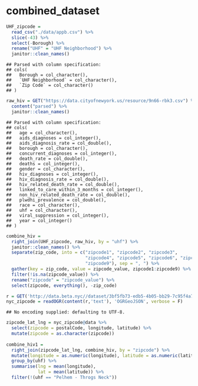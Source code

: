combined\_dataset
================

``` r
UHF_zipcode = 
  read_csv("./data/appb.csv") %>% 
  slice(-43) %>% 
  select(-Borough) %>% 
  rename("UHF" = "UHF Neighborhood") %>% 
  janitor::clean_names()
```

    ## Parsed with column specification:
    ## cols(
    ##   Borough = col_character(),
    ##   `UHF Neighborhood` = col_character(),
    ##   `Zip Code` = col_character()
    ## )

``` r
raw_hiv = GET("https://data.cityofnewyork.us/resource/9n66-rbk3.csv") %>% 
  content("parsed") %>% 
  janitor::clean_names()
```

    ## Parsed with column specification:
    ## cols(
    ##   age = col_character(),
    ##   aids_diagnoses = col_integer(),
    ##   aids_diagnosis_rate = col_double(),
    ##   borough = col_character(),
    ##   concurrent_diagnoses = col_integer(),
    ##   death_rate = col_double(),
    ##   deaths = col_integer(),
    ##   gender = col_character(),
    ##   hiv_diagnoses = col_integer(),
    ##   hiv_diagnosis_rate = col_double(),
    ##   hiv_related_death_rate = col_double(),
    ##   linked_to_care_within_3_months = col_integer(),
    ##   non_hiv_related_death_rate = col_double(),
    ##   plwdhi_prevalence = col_double(),
    ##   race = col_character(),
    ##   uhf = col_character(),
    ##   viral_suppression = col_integer(),
    ##   year = col_integer()
    ## )

``` r
combine_hiv = 
  right_join(UHF_zipcode, raw_hiv, by = "uhf") %>%
  janitor::clean_names() %>% 
  separate(zip_code, into = c("zipcode1", "zipcode2", "zipcode3", 
                              "zipcode4", "zipcode5", "zipcode6", "zipcode7", "zipcode8",
                              "zipcode9"), sep = ", ") %>% 
  gather(key = zip_code, value = zipcode_value, zipcode1:zipcode9) %>% 
  filter(!is.na(zipcode_value)) %>% 
  rename("zipcode" = "zipcode_value") %>% 
  select(zipcode, everything(), -zip_code)
```

``` r
r = GET('http://data.beta.nyc//dataset/3bf5fb73-edb5-4b05-bb29-7c95f4a727fc/resource/6df127b1-6d04-4bb7-b983-07402a2c3f90/download/f4129d9aa6dd4281bc98d0f701629b76nyczipcodetabulationareas.geojson')
nyc_zipcode = readOGR(content(r,'text'), 'OGRGeoJSON', verbose = F)
```

    ## No encoding supplied: defaulting to UTF-8.

``` r
zipcode_lat_lng = nyc_zipcode@data %>% 
  select(zipcode = postalCode, longitude, latitude) %>% 
  mutate(zipcode = as.character(zipcode))
  
combine_hiv1 = 
  right_join(zipcode_lat_lng, combine_hiv, by = "zipcode") %>% 
  mutate(longitude = as.numeric(longitude), latitude = as.numeric(latitude)) %>% 
  group_by(uhf) %>% 
  summarise(lng = mean(longitude),
            lat = mean(latitude)) %>% 
  filter(!(uhf == "Pelhem - Throgs Neck"))
```
